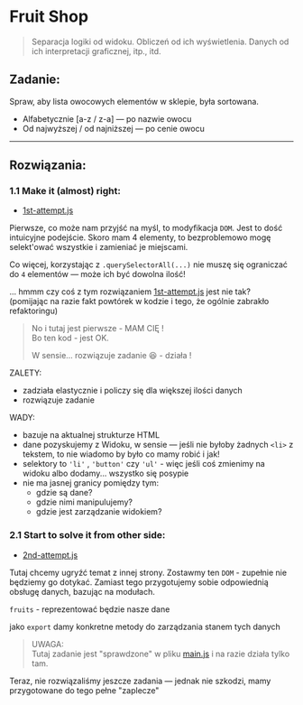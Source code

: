 # Fruit Shop

> Separacja logiki od widoku. Obliczeń od ich wyświetlenia.
> Danych od ich interpretacji graficznej, itp., itd.  


## Zadanie:

Spraw, aby lista owocowych elementów w sklepie, była sortowana.  
- Alfabetycznie [a-z / z-a] — po nazwie owocu
- Od najwyższej / od najniższej — po cenie owocu
            
---
## Rozwiązania:

### 1.1 Make it (almost) right: 

- [1st-attempt.js](/src/1st-attempt.js)

Pierwsze, co może nam przyjść na myśl, to modyfikacja `DOM`. Jest to dość intuicyjne podejście. Skoro mam 4 elementy, to bezproblemowo mogę selekt'ować wszystkie i zamieniać je miejscami.  

Co więcej, korzystając z `.querySelectorAll(...)` nie muszę się ograniczać do `4` elementów — może ich być dowolna ilość!
              
... hmmm czy coś z tym rozwiązaniem [1st-attempt.js](/src/1st-attempt.js) jest nie tak?  
(pomijając na razie fakt powtórek w kodzie i tego, że ogólnie zabrakło refaktoringu)

> No i tutaj jest pierwsze - MAM CIĘ !  
> Bo ten kod - jest OK. 
> 
> W sensie... rozwiązuje zadanie 😆 - działa !

ZALETY:
- zadziała elastycznie i policzy się dla większej ilości danych
- rozwiązuje zadanie

WADY:
- bazuje na aktualnej strukturze HTML
- dane pozyskujemy z Widoku, w sensie — jeśli nie byłoby żadnych `<li>` z tekstem, to nie wiadomo by było co mamy robić i jak!
- selektory to `'li'` , `'button'` czy `'ul'` - więc jeśli coś zmienimy na widoku albo dodamy... wszystko się posypie
- nie ma jasnej granicy pomiędzy tym: 
  - gdzie są dane? 
  - gdzie nimi manipulujemy? 
  - gdzie jest zarządzanie widokiem?


### 2.1 Start to solve it from other side: 

- [2nd-attempt.js](/src/2nd-attempt.js)

Tutaj chcemy ugryźć temat z innej strony. Zostawmy ten `DOM` - zupełnie nie będziemy go dotykać. Zamiast tego przygotujemy sobie odpowiednią obsługę danych, bazując na modułach.

`fruits` - reprezentować będzie nasze dane

jako `export` damy konkretne metody do zarządzania stanem tych danych

> UWAGA:  
> Tutaj zadanie jest "sprawdzone" w pliku [main.js](/src/main.js) i na razie działa tylko tam.


Teraz, nie rozwiązaliśmy jeszcze zadania — jednak nie szkodzi, mamy przygotowane do tego pełne "zaplecze"
